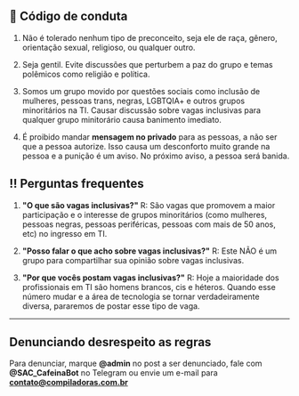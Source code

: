 ## :memo: Código de conduta 

1. Não é tolerado nenhum tipo de preconceito, seja ele de raça, gênero, orientação sexual, religioso, ou qualquer outro. 

2. Seja gentil. Evite discussões que perturbem a paz do grupo e temas polêmicos como religião e política. 

3. Somos um grupo movido por questões sociais como inclusão de mulheres, pessoas trans, negras, LGBTQIA+ e outros grupos minoritários na TI. Causar discussão sobre vagas inclusivas para qualquer grupo minitorário causa banimento imediato.

4. É proibido mandar **mensagem no privado** para as pessoas, a não ser que a pessoa autorize. Isso causa um desconforto muito grande na pessoa e a punição é um aviso. No próximo aviso, a pessoa será banida.


## :bangbang: Perguntas frequentes

1. **"O que são vagas inclusivas?"** R: São vagas que promovem a maior participação e o interesse de grupos minoritários (como mulheres, pessoas negras, pessoas periféricas, pessoas com mais de 50 anos, etc) no ingresso em TI.

2. **"Posso falar o que acho sobre vagas inclusivas?"** R: Este NÃO é um grupo para compartilhar sua opinião sobre vagas inclusivas.

3. **"Por que vocês postam vagas inclusivas?"** R: Hoje a maioridade dos profissionais em TI são homens brancos, cis e héteros. Quando esse número mudar e a área de tecnologia se tornar verdadeiramente diversa, pararemos de postar esse tipo de vaga.

---

## Denunciando desrespeito as regras

Para denunciar, marque **@admin** no post a ser denunciado, fale com **@SAC_CafeinaBot** no Telegram ou envie um e-mail para **contato@compiladoras.com.br**
